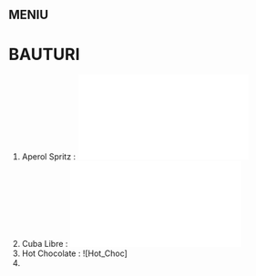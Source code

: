 ## MENIU 

# BAUTURI 

1.  Aperol Spritz : ![Aperol_Spritz](./BAUTURI/Aperol_Spritz.md)  
2.  Cuba Libre : ![Cuba_Libre](./BAUTURI/Cuba_Libre.md)
3.  Hot Chocolate : ![Hot_Choc]
4. 